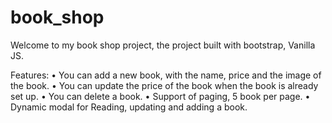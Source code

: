 # book_shop

Welcome to my book shop project, the project built with bootstrap, Vanilla JS.

Features:
• You can add a new book, with the name, price and the image of the book.
• You can update the price of the book when the book is already set up.
• You can delete a book.
• Support of paging, 5 book per page.
• Dynamic modal for Reading, updating and adding a book.

